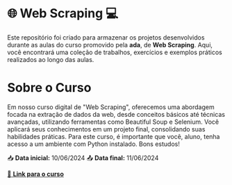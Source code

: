 # 🌐 Web Scraping 💻

Este repositório foi criado para armazenar os projetos desenvolvidos durante as aulas do curso promovido pela **ada**, de **Web Scraping**. Aqui, você encontrará uma coleção de trabalhos, exercícios e exemplos práticos realizados ao longo das aulas.

# Sobre o Curso
Em nosso curso digital de "Web Scraping", oferecemos uma abordagem focada na extração de dados da web, desde conceitos básicos até técnicas avançadas, utilizando ferramentas como Beautiful Soup e Selenium. Você aplicará seus conhecimentos em um projeto final, consolidando suas habilidades práticas. Para este curso, é importante que você, aluno, tenha acesso a um ambiente com Python instalado. Bons estudos!

📥 **Data inicial:** 10/06/2024
📤 **Data final:** 11/06/2024

[🔗 **Link para o curso**](https://comunidade.ada.tech/cursos/1eef1455-5f28-6a60-f050-a563cead036d)
